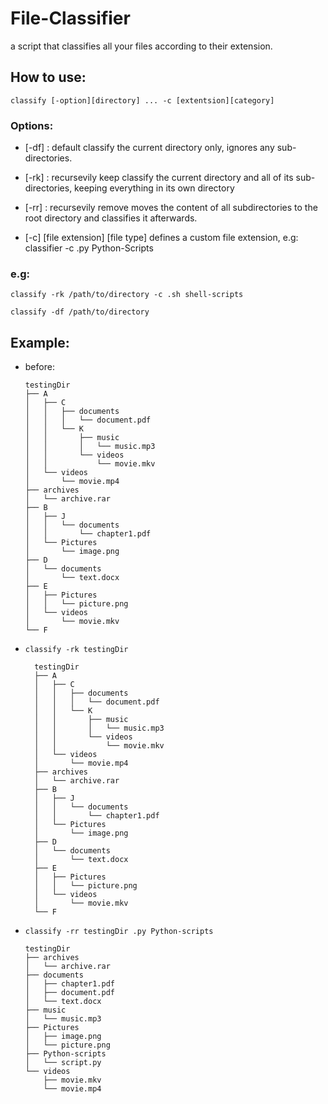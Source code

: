 # File-Classifier

a script that classifies all your files according to their extension.

## How to use:
    classify [-option][directory] ... -c [extentsion][category]
### Options:
- [-df] : default 
    classify the current directory only, ignores any sub-directories.
    
- [-rk] : recursevily keep
    classify the current directory and all of its sub-directories, keeping everything in its own directory
    
- [-rr] : recursevily remove
    moves the content of all subdirectories to the root directory and classifies it afterwards.
    
- [-c] [file extension] [file type]
    defines a custom file extension, e.g: classifier -c .py Python-Scripts
    
### e.g:

```classify -rk /path/to/directory -c .sh shell-scripts```

```classify -df /path/to/directory```
         
## Example: 
  - before:
  
        testingDir
        ├── A
        │   ├── C
        │   │   ├── documents
        │   │   │   └── document.pdf
        │   │   └── K
        │   │       ├── music
        │   │       │   └── music.mp3
        │   │       └── videos
        │   │           └── movie.mkv
        │   └── videos
        │       └── movie.mp4
        ├── archives
        │   └── archive.rar
        ├── B
        │   ├── J
        │   │   └── documents
        │   │       └── chapter1.pdf
        │   └── Pictures
        │       └── image.png
        ├── D
        │   └── documents
        │       └── text.docx
        ├── E
        │   ├── Pictures
        │   │   └── picture.png
        │   └── videos
        │       └── movie.mkv
        └── F
        
  - ```classify -rk testingDir```
    
          testingDir
          ├── A
          │   ├── C
          │   │   ├── documents
          │   │   │   └── document.pdf
          │   │   └── K
          │   │       ├── music
          │   │       │   └── music.mp3
          │   │       └── videos
          │   │           └── movie.mkv
          │   └── videos
          │       └── movie.mp4
          ├── archives
          │   └── archive.rar
          ├── B
          │   ├── J
          │   │   └── documents
          │   │       └── chapter1.pdf
          │   └── Pictures
          │       └── image.png
          ├── D
          │   └── documents
          │       └── text.docx
          ├── E
          │   ├── Pictures
          │   │   └── picture.png
          │   └── videos
          │       └── movie.mkv
          └── F
          
  - ```classify -rr testingDir .py Python-scripts```
  
        testingDir
        ├── archives
        │   └── archive.rar
        ├── documents
        │   ├── chapter1.pdf
        │   ├── document.pdf
        │   └── text.docx
        ├── music
        │   └── music.mp3
        ├── Pictures
        │   ├── image.png
        │   └── picture.png
        ├── Python-scripts
        │   └── script.py
        └── videos
            ├── movie.mkv
            └── movie.mp4
